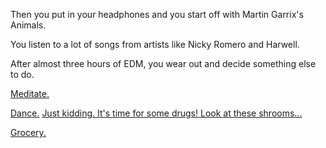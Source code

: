 Then you put in your headphones and you start off with Martin Garrix's Animals.

You listen to a lot of songs from artists like Nicky Romero and Harwell.

After almost three hours of EDM, you wear out and decide something else to do.

[Meditate.](../../meditate/meditate.md)

[Dance.](../../dance/dance.md)
[Just kidding. It's time for some drugs! Look at these shrooms...](../../shrooms/never-again.md)

[Grocery.](../../grocery/grocery.md)
